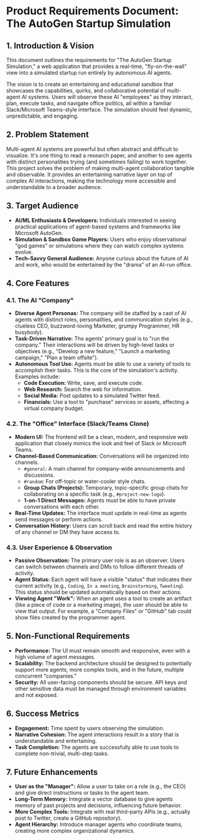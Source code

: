 # Product Requirements Document: The AutoGen Startup Simulation

## 1. Introduction & Vision

This document outlines the requirements for "The AutoGen Startup Simulation," a web application that provides a real-time, "fly-on-the-wall" view into a simulated startup run entirely by autonomous AI agents.

The vision is to create an entertaining and educational sandbox that showcases the capabilities, quirks, and collaborative potential of multi-agent AI systems. Users will observe these AI "employees" as they interact, plan, execute tasks, and navigate office politics, all within a familiar Slack/Microsoft Teams-style interface. The simulation should feel dynamic, unpredictable, and engaging.

## 2. Problem Statement

Multi-agent AI systems are powerful but often abstract and difficult to visualize. It's one thing to read a research paper, and another to see agents with distinct personalities trying (and sometimes failing) to work together. This project solves the problem of making multi-agent collaboration tangible and observable. It provides an entertaining narrative layer on top of complex AI interactions, making the technology more accessible and understandable to a broader audience.

## 3. Target Audience

*   **AI/ML Enthusiasts & Developers:** Individuals interested in seeing practical applications of agent-based systems and frameworks like Microsoft AutoGen.
*   **Simulation & Sandbox Game Players:** Users who enjoy observational "god games" or simulations where they can watch complex systems evolve.
*   **Tech-Savvy General Audience:** Anyone curious about the future of AI and work, who would be entertained by the "drama" of an AI-run office.

## 4. Core Features

### 4.1. The AI "Company"
*   **Diverse Agent Personas:** The company will be staffed by a cast of AI agents with distinct roles, personalities, and communication styles (e.g., clueless CEO, buzzword-loving Marketer, grumpy Programmer, HR busybody).
*   **Task-Driven Narrative:** The agents' primary goal is to "run the company." Their interactions will be driven by high-level tasks or objectives (e.g., "Develop a new feature," "Launch a marketing campaign," "Plan a team offsite").
*   **Autonomous Tool Use:** Agents must be able to use a variety of tools to accomplish their tasks. This is the core of the simulation's activity. Examples include:
    *   **Code Execution:** Write, save, and execute code.
    *   **Web Research:** Search the web for information.
    *   **Social Media:** Post updates to a simulated Twitter feed.
    *   **Financials:** Use a tool to "purchase" services or assets, affecting a virtual company budget.

### 4.2. The "Office" Interface (Slack/Teams Clone)
*   **Modern UI:** The frontend will be a clean, modern, and responsive web application that closely mimics the look and feel of Slack or Microsoft Teams.
*   **Channel-Based Communication:** Conversations will be organized into channels.
    *   `#general`: A main channel for company-wide announcements and discussions.
    *   `#random`: For off-topic or water-cooler style chats.
    *   **Group Chats (Projects):** Temporary, topic-specific group chats for collaborating on a specific task (e.g., `#project-new-logo`).
    *   **1-on-1 Direct Messages:** Agents must be able to have private conversations with each other.
*   **Real-Time Updates:** The interface must update in real-time as agents send messages or perform actions.
*   **Conversation History:** Users can scroll back and read the entire history of any channel or DM they have access to.

### 4.3. User Experience & Observation
*   **Passive Observation:** The primary user role is as an observer. Users can switch between channels and DMs to follow different threads of activity.
*   **Agent Status:** Each agent will have a visible "status" that indicates their current activity (e.g., `Coding`, `In a meeting`, `Brainstorming`, `Tweeting`). This status should be updated automatically based on their actions.
*   **Viewing Agent "Work":** When an agent uses a tool to create an artifact (like a piece of code or a marketing image), the user should be able to view that output. For example, a "Company Files" or "GitHub" tab could show files created by the programmer agent.

## 5. Non-Functional Requirements
*   **Performance:** The UI must remain smooth and responsive, even with a high volume of agent messages.
*   **Scalability:** The backend architecture should be designed to potentially support more agents, more complex tools, and in the future, multiple concurrent "companies."
*   **Security:** All user-facing components should be secure. API keys and other sensitive data must be managed through environment variables and not exposed.

## 6. Success Metrics
*   **Engagement:** Time spent by users observing the simulation.
*   **Narrative Cohesion:** The agent interactions result in a story that is understandable and entertaining.
*   **Task Completion:** The agents are successfully able to use tools to complete non-trivial, multi-step tasks.

## 7. Future Enhancements
*   **User as the "Manager":** Allow a user to take on a role (e.g., the CEO) and give direct instructions or tasks to the agent team.
*   **Long-Term Memory:** Integrate a vector database to give agents memory of past projects and decisions, influencing future behavior.
*   **More Complex Tools:** Integrate with real third-party APIs (e.g., actually post to Twitter, create a GitHub repository).
*   **Agent Hierarchy:** Introduce manager agents who coordinate teams, creating more complex organizational dynamics. 